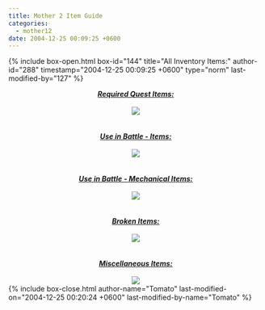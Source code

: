 ```yaml
---
title: Mother 2 Item Guide
categories:
  - mother12
date: 2004-12-25 00:09:25 +0600
---
```

{% include box-open.html box-id="144" title="All Inventory Items:" author-id="288" timestamp="2004-12-25 00:09:25 +0600" type="norm" last-modified-by="127" %}
<center>
<B><I><U>Required Quest Items:</U></I></B>
<br /><br /><img src="requiredquestitems.jpg" /><BR />
<br /><br /><B><I><U>Use in Battle - Items:</U></I></B>
<br /><br /><img src="battleitems.jpg" /><BR />
<br /><br /><B><I><U>Use in Battle - Mechanical Items:</U></I></B>
<br /><br /><img src="mechbattleitems.jpg" /><BR />
<br /><br /><B><I><U>Broken Items:</U></I></B>
<br /><br /><img src="brokenitems.jpg" /><BR />
<br /><br /><B><I><U>Miscellaneous Items:</U></I></B>
<br /><br /><img src="miscitems.jpg" />
</center>
{% include box-close.html author-name="Tomato" last-modified-on="2004-12-25 00:20:24 +0600" last-modified-by-name="Tomato" %}
